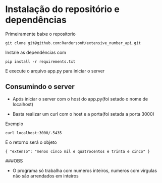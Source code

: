 # Instalação do repositório e dependências

Primeiramente baixe o repositorio

`git clone git@github.com:RandersonM/extensive_number_api.git`

Instale as dependências com

`pip install -r requirements.txt`

E execute o arquivo app.py para iniciar o server

## Consumindo o server

- Após iniciar o server com o host do app.py(foi setado o nome de localhost)

- Basta realizar um curl com o host e a porta(foi setada a porta 3000)

Exemplo

`curl localhost:3000/-5435`
 

E o retorno será o objeto

`{ "extenso": "menos cinco mil e quatrocentos e trinta e cinco" }
`

###OBS

- O programa só trabalha com numeros inteiros, numeros com virgulas não são arrendados em inteiros